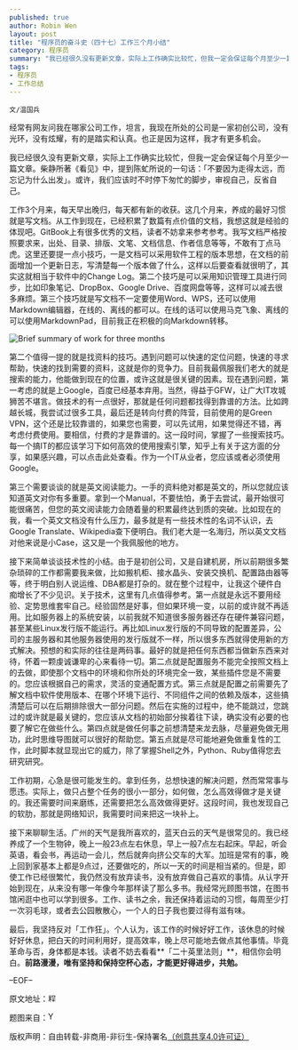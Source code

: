 ```yaml
---
published: true
author: Robin Wen
layout: post
title: "程序员的奋斗史（四十七）工作三个月小结"
category: 程序员
summary: "我已经很久没有更新文章，实际上工作确实比较忙，但我一定会保证每个月至少一篇文章。柴静所著《看见》中，提到陈虻所说的一句话：「不要因为走得太远，而忘记为什么出发」。或许，我们应该时不时停下匆忙的脚步，审视自己，反省自己。"
tags: 
- 程序员
- 工作总结
---
```


`文/温国兵`

经常有网友问我在哪家公司工作，坦言，我现在所处的公司是一家初创公司，没有光环，没有炫耀，有的是踏实和认真。也正是因为这样，我才有更多机会。

我已经很久没有更新文章，实际上工作确实比较忙，但我一定会保证每个月至少一篇文章。柴静所著《看见》中，提到陈虻所说的一句话：「不要因为走得太远，而忘记为什么出发」。或许，我们应该时不时停下匆忙的脚步，审视自己，反省自己。

工作3个月来，每天早出晚归，每天都有新的收获。这几个月来，养成的最好习惯就是写文档。从工作到现在，已经积累了数篇有点价值的文档，我想这就是经验的体现吧。GitBook上有很多优秀的文档，读者不妨拿来参考参考。我写文档严格按照要求来，出处、目录、排版、文笔、文档信息、作者信息等等，不敢有丁点马虎。这里还要提一点小技巧，一是文档可以采用软件工程的版本思想，在文档的前面增加一个更新日志，写清楚每一个版本做了什么，这样以后要查看就很明了，其实这就相当于软件中的Change Log。第二个技巧是可以采用知识管理工具进行同步，比如印象笔记、DropBox、Google Drive、百度网盘等等，这样可以减去很多麻烦。第三个技巧就是写文档不一定要使用Word、WPS，还可以使用Markdown编辑器，在线的、离线的都可以。在线的话可以使用马克飞象、离线的可以使用MarkdownPad，目前我正在积极的向Markdown转移。

![Brief summary of work for three months](http://i.imgur.com/1Z2OzqW.jpg)

第二个值得一提的就是找资料的技巧。遇到问题可以快速的定位问题，快速的寻求帮助，快速的找到需要的资料，这就是你的竞争力。目前我最佩服我们老大的就是搜索的能力，他能做到现在的位置，或许这就是很关键的因素。现在遇到问题，第一考虑的就是上Google，百度已经基本弃用。当然，得益于GFW，让广大IT攻城狮苦不堪言。做技术的有一点很好，那就是任何问题都找得到靠谱的方法。比如跨越长城，我尝试过很多工具，最后还是转向付费的阵营，目前使用的是Green VPN，这个还是比较靠谱的，如果您也需要，可以先试用，如果觉得还不错，再考虑付费使用。要相信，付费的才是靠谱的。这一段时间，掌握了一些搜索技巧。每一个搞IT的都应该学习下如何高效的使用搜索引擎，知乎上有关于这方面的分享，如果感兴趣，可以点击此处查看。作为一个IT从业者，您应该或者必须使用Google。

第三个需要谈谈的就是英文阅读能力。一手的资料绝对都是英文的，所以您就应该知道英文对你有多重要。拿到一个Manual，不要怯怕，勇于去尝试，最开始很可能很痛苦，但您的英文阅读能力会随着量的积累最终达到质的突破。比如现在的我，看一个英文文档没有什么压力，最多就是有一些技术性的名词不认识，去Google Translate、Wikipedia查下便明白。我们老大是一名海归，所以英文文档对他来说是小Case，这又是一个我佩服他的地方。

接下来简单谈谈技术性的小结。由于是初创公司，又是自建机房，所以前期很多繁杂琐碎的工作都需要我来做，比如搬机柜、接水晶头、安装交换机、配置路由器等等，终于明白别人说运维、DBA都是打杂的。就在整个过程中，让我这个硬件白痴增长了不少见识。关于技术，这里有几点值得参考。第一点就是永远不要用经验、定势思维套牢自己。经验固然是好事，但如果环境一变，以前的或许就不再适用。比如服务器上的系统安装，以前我就不知道很多服务器还存在硬件兼容问题，甚至某些Linux发行版不能运行。再比如Linux发行版的不同导致的配置差异，公司的主服务器和其他服务器使用的发行版就不一样，所以很多东西就得使用新的方式解决。预想的和实际的往往是两码事。最好的就是把任何东西都当做新东西来对待，怀着一颗虔诚谦卑的心来看待一切。第二点就是配置服务不能完全按照文档上的去做，即使那个文档中的环境和你所处的环境完全一致，某些插件您是不需要的。您应该根据自己的需求，灵活的变通配置方式。第三点就是配置之前需要先了解文档中软件使用版本、在哪个环境下运行、不同组件之间的依赖及版本，这些搞清楚后可以在后期排除很大一部分问题。然后在实施的过程中，绝不能跳过，您跳过的或许就是最关键的，您应该从文档的初始部分挨着往下读，确实没有必要的也要了解它在做些什么。第四点就是做任何事之前想清楚来龙去脉，尽量避免做无用功，此时思维导图就可以很好的帮助您。第五点就是尽可能地避免做重复性的工作，此时脚本就显现出它的威力，除了掌握Shell之外，Python、Ruby值得您去研究研究。

工作初期，心急是很可能发生的。拿到任务，总想快速的解决问题，然而常常事与愿违。实际上，做只占整个任务的很小一部分，如何做，怎么高效得做才是关键的。我还需要时间来磨练，还需要把怎么高效做得更好。这段时间，我也发现自己的软肋，那就是网络知识，我需要时间来把这一块补上。

接下来聊聊生活。广州的天气是我所喜欢的，蓝天白云的天气是很常见的。我已经养成了一个生物钟，晚上一般23点左右休息，早上一般7点左右起床。早起，听会英语，看会书，再运动一会儿，然后就奔向挤公交车的大军。加班是常有的事，晚上回到家基本上都是9点过，还要做吃的，所以一天的时间是相当紧的。但是，即使工作已经很繁忙，我仍然没有放弃读书，没有放弃做自己喜欢的事情。从认字开始到现在，从来没有哪一年像今年那样读了那么多书。我经常光顾图书馆，在图书馆闲逛中也可以学到很多。工作、读书之余，我还保持着运动的习惯，每周至少打一次羽毛球，或者去公园散散心，一个人的日子我也要过得有滋有味。

最后，我坚持反对「工作狂」。个人认为，该工作的时候好好工作，该休息的时候好好休息，把白天的时间利用好，提高效率，晚上尽可能地去做点其他事情。毕竟革命与否，身体都是本钱。读者不妨去看看**「二十英里法则」**，相信你会明白。**前路漫漫，唯有坚持和保持空杯心态，才能更好得进步，共勉。**

–EOF–

原文地址：<a href="" target="_blank"><img src="http://i.imgur.com/BROigUO.jpg" title="程序员的奋斗史（四十七）工作三个月小结" height="16px" width="16px" border="0" alt="程序员的奋斗史（四十七）工作三个月小结" /></a>

题图来自：<a href="http://muir-way.com/blogs/news/14735641-happy-birthday-yosemite" target="_blank"><img src="http://i.imgur.com/KF9SQWy.png" title="Yosemite" height="16px" width="16px" border="0" alt="Yosemite" /></a>

版权声明：自由转载-非商用-非衍生-保持署名<a href="http://creativecommons.org/licenses/by-nc-nd/4.0/deed.zh" target="_blank">（创意共享4.0许可证）</a>
